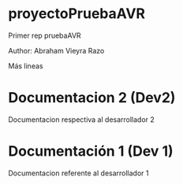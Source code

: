 # proyectoPruebaAVR
Primer rep pruebaAVR

Author: Abraham Vieyra Razo

Más lineas


# Documentacion 2 (Dev2)
Documentacion respectiva al desarrollador 2
# Documentación 1 (Dev 1)
Documentacion referente al desarrollador 1


